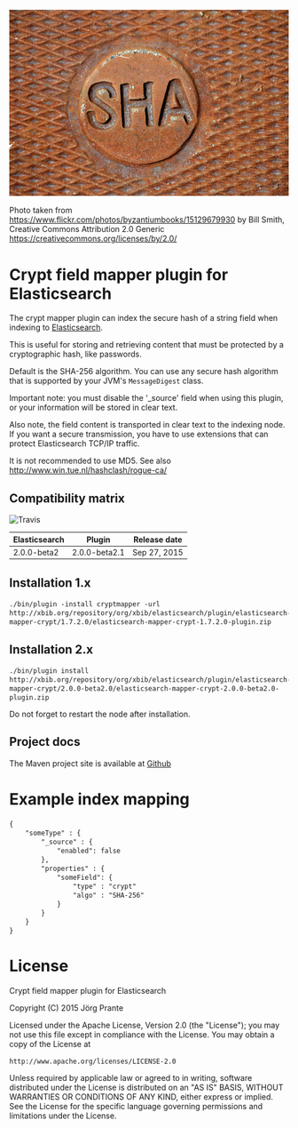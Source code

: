 ![SHA](https://github.com/jprante/elasticsearch-mapper-crypt/raw/master/src/site/resources/sha.jpg)

Photo taken from https://www.flickr.com/photos/byzantiumbooks/15129679930
by Bill Smith, Creative Commons Attribution 2.0 Generic https://creativecommons.org/licenses/by/2.0/

# Crypt field mapper plugin for Elasticsearch

The crypt mapper plugin can index the secure hash of a string field when indexing to
[Elasticsearch](http://github.com/elasticsearch/elasticsearch).

This is useful for storing and retrieving content that must be protected by
a cryptographic hash, like passwords.

Default is the SHA-256 algorithm. You can use any secure hash algorithm that is
supported by your JVM's `MessageDigest` class.

Important note: you must disable the '_source' field when using this plugin,
or your information will be stored in clear text.

Also note, the field content is transported in clear text to the indexing node. 
If you want a secure transmission, you have to use extensions that can protect 
Elasticsearch TCP/IP traffic.

It is not recommended to use MD5. See also http://www.win.tue.nl/hashclash/rogue-ca/

## Compatibility matrix

![Travis](https://travis-ci.org/jprante/elasticsearch-knapsack.png)

| Elasticsearch  |   Plugin       | Release date |
| -------------- | -------------- | ------------ |
| 2.0.0-beta2    | 2.0.0-beta2.1  | Sep 27, 2015 |

## Installation 1.x

    ./bin/plugin -install cryptmapper -url http://xbib.org/repository/org/xbib/elasticsearch/plugin/elasticsearch-mapper-crypt/1.7.2.0/elasticsearch-mapper-crypt-1.7.2.0-plugin.zip

## Installation 2.x

    ./bin/plugin install http://xbib.org/repository/org/xbib/elasticsearch/plugin/elasticsearch-mapper-crypt/2.0.0-beta2.0/elasticsearch-mapper-crypt-2.0.0-beta2.0-plugin.zip

Do not forget to restart the node after installation.

## Project docs

The Maven project site is available at [Github](http://jprante.github.io/elasticsearch-mapper-crypt)

# Example index mapping

    {
        "someType" : {
            "_source" : {
                "enabled": false
            },
            "properties" : {
                "someField": { 
                    "type" : "crypt"
                    "algo" : "SHA-256" 
                }
            }
        }
    }


# License

Crypt field mapper plugin for Elasticsearch

Copyright (C) 2015 Jörg Prante

Licensed under the Apache License, Version 2.0 (the "License");
you may not use this file except in compliance with the License.
You may obtain a copy of the License at

    http://www.apache.org/licenses/LICENSE-2.0

Unless required by applicable law or agreed to in writing, software
distributed under the License is distributed on an "AS IS" BASIS,
WITHOUT WARRANTIES OR CONDITIONS OF ANY KIND, either express or implied.
See the License for the specific language governing permissions and
limitations under the License.
